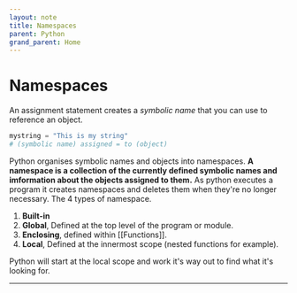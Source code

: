 ```yaml
---
layout: note
title: Namespaces
parent: Python
grand_parent: Home
---
```


# Namespaces

An assignment statement creates a _symbolic name_ that you can use to reference an object.

```py
mystring = "This is my string"
# (symbolic name) assigned = to (object)
```

Python organises symbolic names and objects into namespaces. **A namespace is a collection of the currently defined symbolic names and imformation about the objects assigned to them.** As python executes a program it creates namespaces and deletes them when they're no longer necessary. The 4 types of namespace.

1. **Built-in**
2. **Global**, Defined at the top level of the program or module.
3. **Enclosing**, defined within [[Functions]].
4. **Local**, Defined at the innermost scope (nested functions for example).

Python will start at the local scope and work it's way out to find what it's looking for.

---
